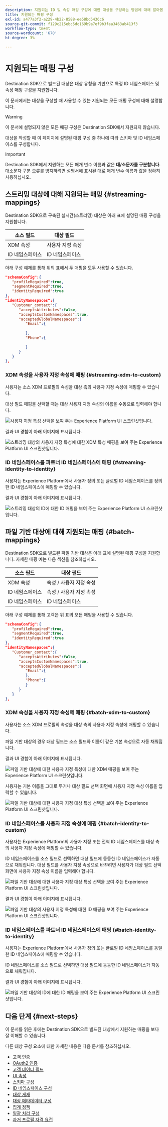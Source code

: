 ```yaml
---
description: 지원되는 ID 및 속성 매핑 구성에 대한 대상을 구성하는 방법에 대해 알아봅니다.
title: 지원되는 매핑 구성
exl-id: a477a3f2-a229-4b22-8588-ee58bd5436c6
source-git-commit: f129c215ebc5dc169b9a7ef9b3faa3463ab413f3
workflow-type: tm+mt
source-wordcount: '670'
ht-degree: 3%

---
```


# 지원되는 매핑 구성

Destination SDK으로 빌드된 대상은 대상 유형을 기반으로 특정 ID 네임스페이스 및 속성 매핑 구성을 지원합니다.

이 문서에서는 대상을 구성할 때 사용할 수 있는 지원되는 모든 매핑 구성에 대해 설명합니다.

>[!WARNING]
>
>이 문서에 설명되지 않은 모든 매핑 구성은 Destination SDK에서 지원되지 않습니다.

대상을 작성할 때 이 페이지에 설명된 매핑 구성 중 하나에 따라 스키마 및 ID 네임스페이스를 구성합니다.

>[!IMPORTANT]
>
>Destination SDK에서 지원하는 모든 매개 변수 이름과 값은 **대/소문자를 구분합니다**. 대소문자 구분 오류를 방지하려면 설명서에 표시된 대로 매개 변수 이름과 값을 정확히 사용하십시오.

## 스트리밍 대상에 대해 지원되는 매핑 {#streaming-mappings}

Destination SDK으로 구축된 실시간(스트리밍) 대상은 아래 표에 설명된 매핑 구성을 지원합니다.

| 소스 필드 | 대상 필드 |
| --- | --- |
| XDM 속성 | 사용자 지정 속성 |
| ID 네임스페이스 | ID 네임스페이스 |

아래 구성 예제를 통해 위의 표에서 두 매핑을 모두 사용할 수 있습니다.

```json
"schemaConfig":{
   "profileRequired":true,
   "segmentRequired":true,
   "identityRequired":true
},
"identityNamespaces":{
   "Customer_contact":{
      "acceptsAttributes":false,
      "acceptsCustomNamespaces":true,
      "acceptedGlobalNamespaces":{
         "Email":{
            
         },
         "Phone":{
            
         }
      }
   }
},
```

### XDM 속성을 사용자 지정 속성에 매핑 {#streaming-xdm-to-custom}

사용자는 소스 XDM 프로필의 속성을 대상 측의 사용자 지정 속성에 매핑할 수 있습니다.

대상 필드 매핑을 선택할 때는 대상 사용자 지정 속성의 이름을 수동으로 입력해야 합니다.

![사용자 지정 특성 선택을 보여 주는 Experience Platform UI 스크린샷입니다.](../../assets/functionality/destination-configuration/mapping-streaming-select-custom-attribute.png)

결과 UI 경험이 아래 이미지에 표시됩니다.

![스트리밍 대상의 사용자 지정 특성에 대한 XDM 특성 매핑을 보여 주는 Experience Platform UI 스크린샷입니다.](../../assets/functionality/destination-configuration/mapping-streaming-xdm-custom.png)

### ID 네임스페이스를 파트너 ID 네임스페이스에 매핑 {#streaming-identity-to-identity}

사용자는 Experience Platform에서 사용자 정의 또는 글로벌 ID 네임스페이스를 정의한 ID 네임스페이스에 매핑할 수 있습니다.

결과 UI 경험이 아래 이미지에 표시됩니다.

![스트리밍 대상의 ID에 대한 ID 매핑을 보여 주는 Experience Platform UI 스크린샷입니다.](../../assets/functionality/destination-configuration/mapping-streaming-identity-identity.png)

## 파일 기반 대상에 대해 지원되는 매핑 {#batch-mappings}

Destination SDK으로 빌드된 파일 기반 대상은 아래 표에 설명된 매핑 구성을 지원합니다. 자세한 매핑 예는 다음 섹션을 참조하십시오.

| 소스 필드 | 대상 필드 |
| --- | --- |
| XDM 속성 | 속성 / 사용자 지정 속성 |
| ID 네임스페이스 | 속성 / 사용자 지정 속성 |
| ID 네임스페이스 | ID 네임스페이스 |

아래 구성 예제를 통해 고객은 위 표의 모든 매핑을 사용할 수 있습니다.

```json
"schemaConfig":{
   "profileRequired":true,
   "segmentRequired":true,
   "identityRequired":true
},
"identityNamespaces":{
   "Customer_contact":{
      "acceptsAttributes":false,
      "acceptsCustomNamespaces":true,
      "acceptedGlobalNamespaces":{
         "Email":{
         },
         "Phone":{
         }
      }
   }
},
```

### XDM 속성을 사용자 지정 속성에 매핑 {#batch-xdm-to-custom}

사용자는 소스 XDM 프로필의 속성을 대상 측의 사용자 지정 속성에 매핑할 수 있습니다.

파일 기반 대상의 경우 대상 필드는 소스 필드와 이름이 같은 기본 속성으로 자동 채워집니다.

결과 UI 경험이 아래 이미지에 표시됩니다.

![파일 기반 대상에 대한 사용자 지정 특성에 대한 XDM 매핑을 보여 주는 Experience Platform UI 스크린샷입니다.](../../assets/functionality/destination-configuration/mapping-batch-xdm-custom.png)

사용자는 기본 이름을 그대로 두거나 대상 필드 선택 화면에 사용자 지정 속성 이름을 입력할 수 있습니다.

![파일 기반 대상에 대한 사용자 지정 대상 특성 선택을 보여 주는 Experience Platform UI 스크린샷입니다.](../../assets/functionality/destination-configuration/mapping-batch-custom-attribute.png)

### ID 네임스페이스를 사용자 지정 속성에 매핑 {#batch-identity-to-custom}

사용자는 Experience Platform의 사용자 지정 또는 전역 ID 네임스페이스를 대상 측의 사용자 지정 속성에 매핑할 수 있습니다.

ID 네임스페이스를 소스 필드로 선택하면 대상 필드에 동등한 ID 네임스페이스가 자동으로 채워집니다. 대상 필드를 사용자 지정 속성으로 바꾸려면 사용자가 대상 필드 선택 화면에 사용자 지정 속성 이름을 입력해야 합니다.

![파일 기반 대상에 대한 사용자 지정 대상 특성 선택을 보여 주는 Experience Platform UI 스크린샷입니다.](../../assets/functionality/destination-configuration/mapping-batch-custom-attribute.png)

결과 UI 경험이 아래 이미지에 표시됩니다.

![파일 기반 대상의 사용자 지정 특성에 대한 ID 매핑을 보여 주는 Experience Platform UI 스크린샷입니다.](../../assets/functionality/destination-configuration/mapping-batch-identity-custom.png)

### ID 네임스페이스를 파트너 ID 네임스페이스에 매핑 {#batch-identity-to-identity}

사용자는 Experience Platform에서 사용자 정의 또는 글로벌 ID 네임스페이스를 동일한 ID 네임스페이스에 매핑할 수 있습니다.

ID 네임스페이스를 소스 필드로 선택하면 대상 필드에 동등한 ID 네임스페이스가 자동으로 채워집니다.

결과 UI 경험이 아래 이미지에 표시됩니다.

![파일 기반 대상의 ID에 대한 ID 매핑을 보여 주는 Experience Platform UI 스크린샷입니다.](../../assets/functionality/destination-configuration/mapping-batch-identity-identity.png)


## 다음 단계 {#next-steps}

이 문서를 읽은 후에는 Destination SDK으로 빌드된 대상에서 지원하는 매핑을 보다 잘 이해할 수 있습니다.

다른 대상 구성 요소에 대한 자세한 내용은 다음 문서를 참조하십시오.

* [고객 인증](customer-authentication.md)
* [OAuth2 인증](oauth2-authorization.md)
* [고객 데이터 필드](customer-data-fields.md)
* [UI 속성](ui-attributes.md)
* [스키마 구성](schema-configuration.md)
* [ID 네임스페이스 구성](identity-namespace-configuration.md)
* [대상 게재](destination-delivery.md)
* [대상 메타데이터 구성](audience-metadata-configuration.md)
* [집계 정책](aggregation-policy.md)
* [일괄 처리 구성](batch-configuration.md)
* [과거 프로필 자격 요건](historical-profile-qualifications.md)
